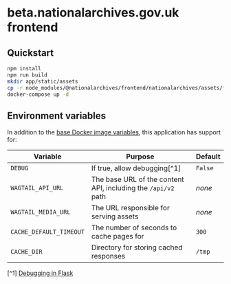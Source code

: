 # beta.nationalarchives.gov.uk frontend

## Quickstart

```sh
npm install
npm run build
mkdir app/static/assets
cp -r node_modules/@nationalarchives/frontend/nationalarchives/assets/* app/static/assets
docker-compose up -d
```

## Environment variables

In addition to the [base Docker image variables](https://github.com/nationalarchives/docker/blob/main/docker/tna-python/README.md#environment-variables), this application has support for:

| Variable                | Purpose                                                       | Default |
| ----------------------- | ------------------------------------------------------------- | ------- |
| `DEBUG`                 | If true, allow debugging[^1]                                  | `False` |
| `WAGTAIL_API_URL`       | The base URL of the content API, including the `/api/v2` path | _none_  |
| `WAGTAIL_MEDIA_URL`     | The URL responsible for serving assets                        | _none_  |
| `CACHE_DEFAULT_TIMEOUT` | The number of seconds to cache pages for                      | `300`   |
| `CACHE_DIR`             | Directory for storing cached responses                        | `/tmp`  |

[^1] [Debugging in Flask](https://flask.palletsprojects.com/en/2.3.x/debugging/)
